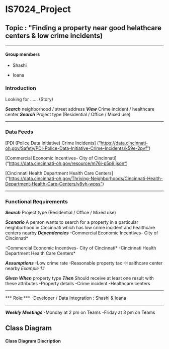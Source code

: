 # IS7024_Project

## Topic : "Finding a property near good helathcare centers & low crime incidents) 
-------

#### Group members

-  Shashi

-  Ioana

### Introduction
Looking for ……   (Story)


***Search*** neighborhood / street address
***View*** Crime incident / healthcare center
***Search*** Project type (Residential / Office / Mixed use)
________________________________________
### Data Feeds
[PDI (Police Data Initiative) Crime Incidents] (“https://data.cincinnati-oh.gov/Safety/PDI-Police-Data-Initiative-Crime-Incidents/k59e-2pvf”)


[Commercial Economic Incentives- City of Cincinnati] (“https://data.cincinnati-oh.gov/resource/m76i-p5p9.json”)

[Cincinnati Health Department Health Care Centers] (“https://data.cincinnati-oh.gov/Thriving-Neighborhoods/Cincinnati-Health-Department-Health-Care-Centers/v8yh-wpss”)

________________________________________
### Functional Requirements
***Search***  Project type (Residential / Office / Mixed use)


***Scenario***
A person wants to search for a property in a particular neighborhood in Cincinnati which has low crime incident and healthcare centers nearby
***Dependencies***
-Commercial Economic Incentives- City of Cincinnati*
 
-Commercial Economic Incentives- City of Cincinnati*
-Cincinnati Health Department Health Care Centers*


***Assumptions***
-Low crime rate
-Reasonable property tax
-Healthcare center nearby
*Example 1.1*

***Given***
***When***  property type 
***Then*** Should receive at least one result with these attributes
-Property details
-Crime incident
-Healthcare centers
________________________________________
*** Role:***
-Developer / Data Integration : Shashi & Ioana
________________________________________
***Weekly Meetings***
-Monday at 2 pm on Teams
-Friday at 3 pm on Teams


## Class Diagram

#### Class Diagram Discription




